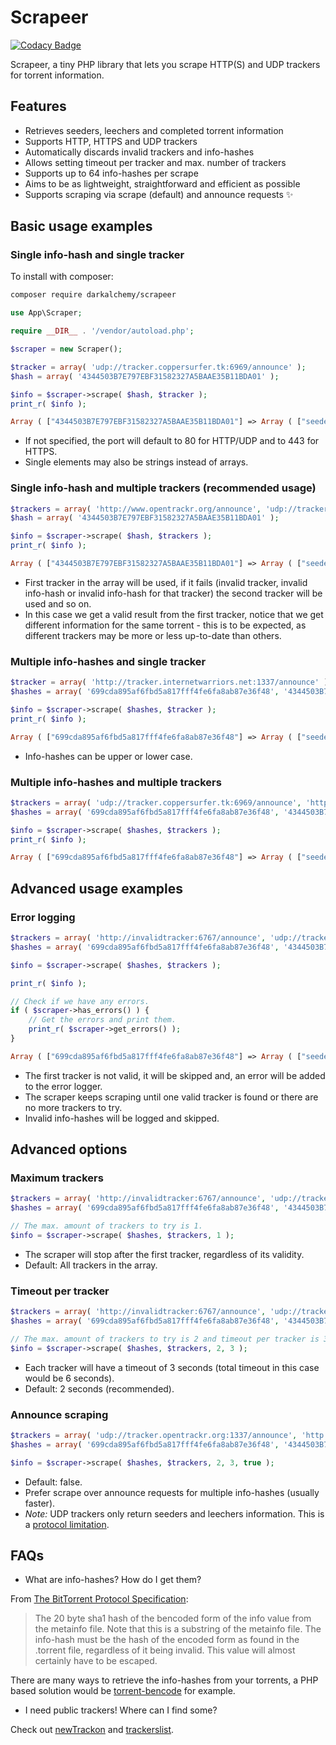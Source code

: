 # Scrapeer

[![Codacy Badge](https://app.codacy.com/project/badge/Grade/5a32924d714c42c2b97589ea35e9d980)](https://www.codacy.com/manual/darkalchemy/scrapeer?utm_source=github.com&amp;utm_medium=referral&amp;utm_content=darkalchemy/scrapeer&amp;utm_campaign=Badge_Grade)

Scrapeer, a tiny PHP library that lets you scrape HTTP(S) and UDP trackers for torrent information.

## Features
-   Retrieves seeders, leechers and completed torrent information
-   Supports HTTP, HTTPS and UDP trackers
-   Automatically discards invalid trackers and info-hashes
-   Allows setting timeout per tracker and max. number of trackers
-   Supports up to 64 info-hashes per scrape
-   Aims to be as lightweight, straightforward and efficient as possible
-   Supports scraping via scrape (default) and announce requests :sparkles:

## Basic usage examples
### Single info-hash and single tracker

To install with composer:
```bash
composer require darkalchemy/scrapeer
```

```php
use App\Scraper;

require __DIR__ . '/vendor/autoload.php';

$scraper = new Scraper();

$tracker = array( 'udp://tracker.coppersurfer.tk:6969/announce' );
$hash = array( '4344503B7E797EBF31582327A5BAAE35B11BDA01' );

$info = $scraper->scrape( $hash, $tracker );
print_r( $info );
```
```php 
Array ( ["4344503B7E797EBF31582327A5BAAE35B11BDA01"] => Array ( ["seeders"] => 88 ["completed"] => 7737 ["leechers"] => 6 ) )
```

-   If not specified, the port will default to 80 for HTTP/UDP and to 443 for HTTPS.
-   Single elements may also be strings instead of arrays.

### Single info-hash and multiple trackers (recommended usage)
```php
$trackers = array( 'http://www.opentrackr.org/announce', 'udp://tracker.coppersurfer.tk:6969/announce' );
$hash = array( '4344503B7E797EBF31582327A5BAAE35B11BDA01' );

$info = $scraper->scrape( $hash, $trackers );
print_r( $info );
```
```php
Array ( ["4344503B7E797EBF31582327A5BAAE35B11BDA01"] => Array ( ["seeders"] => 59 ["completed"] => 83 ["leechers"] => 3 ) )
```

-   First tracker in the array will be used, if it fails (invalid tracker, invalid info-hash or invalid info-hash for that tracker) the second tracker will be used and so on.
-   In this case we get a valid result from the first tracker, notice that we get different information for the same torrent - this is to be expected, as different trackers may be more or less up-to-date than others.

### Multiple info-hashes and single tracker
```php
$tracker = array( 'http://tracker.internetwarriors.net:1337/announce' );
$hashes = array( '699cda895af6fbd5a817fff4fe6fa8ab87e36f48', '4344503B7E797EBF31582327A5BAAE35B11BDA01' );

$info = $scraper->scrape( $hashes, $tracker );
print_r( $info );
```
```php
Array ( ["699cda895af6fbd5a817fff4fe6fa8ab87e36f48"] => Array ( ["seeders"] => 4 ["completed"] => 236 ["leechers"] => 0 ) ["4344503B7E797EBF31582327A5BAAE35B11BDA01"] => Array ( ["seeders"] => 7 ["completed"] => 946 ["leechers"] => 3 ) )
```

-   Info-hashes can be upper or lower case.

### Multiple info-hashes and multiple trackers
```php
$trackers = array( 'udp://tracker.coppersurfer.tk:6969/announce', 'http://explodie.org:6969/announce' );
$hashes = array( '699cda895af6fbd5a817fff4fe6fa8ab87e36f48', '4344503B7E797EBF31582327A5BAAE35B11BDA01' );

$info = $scraper->scrape( $hashes, $trackers );
print_r( $info );
```
```php
Array ( ["699cda895af6fbd5a817fff4fe6fa8ab87e36f48"] => Array ( ["seeders"] => 52 ["completed"] => 2509 ["leechers"] => 1 ) ["4344503B7E797EBF31582327A5BAAE35B11BDA01"] => Array ( ["seeders"] => 97 ["completed"] => 7751 ["leechers"] => 11 ) )
```

## Advanced usage examples
### Error logging
```php
$trackers = array( 'http://invalidtracker:6767/announce', 'udp://tracker.coppersurfer.tk:6969/announce' );
$hashes = array( '699cda895af6fbd5a817fff4fe6fa8ab87e36f48', '4344503B7E797EBF31582327A5BAAE35B11BDA01' );

$info = $scraper->scrape( $hashes, $trackers );

print_r( $info );

// Check if we have any errors.
if ( $scraper->has_errors() ) {
	// Get the errors and print them.
	print_r( $scraper->get_errors() );
}
```
```php
Array ( ["699cda895af6fbd5a817fff4fe6fa8ab87e36f48"] => Array ( ["seeders"] => 49 ["completed"] => 2509 ["leechers"] => 1 ) ["4344503B7E797EBF31582327A5BAAE35B11BDA01"] => Array ( ["seeders"] => 99 ["completed"] => 7754 ["leechers"] => 7 ) ) Array ( [0] => "Invalid scrape connection (invalidtracker:6767)." )
```

-   The first tracker is not valid, it will be skipped and, an error will be added to the error logger.
-   The scraper keeps scraping until one valid tracker is found or there are no more trackers to try.
-   Invalid info-hashes will be logged and skipped.

## Advanced options
### Maximum trackers
```php
$trackers = array( 'http://invalidtracker:6767/announce', 'udp://tracker.coppersurfer.tk:6969/announce' );
$hashes = array( '699cda895af6fbd5a817fff4fe6fa8ab87e36f48', '4344503B7E797EBF31582327A5BAAE35B11BDA01' );

// The max. amount of trackers to try is 1.
$info = $scraper->scrape( $hashes, $trackers, 1 );
```
-   The scraper will stop after the first tracker, regardless of its validity.
-   Default: All trackers in the array.

### Timeout per tracker
```php
$trackers = array( 'http://invalidtracker:6767/announce', 'udp://tracker.coppersurfer.tk:6969/announce' );
$hashes = array( '699cda895af6fbd5a817fff4fe6fa8ab87e36f48', '4344503B7E797EBF31582327A5BAAE35B11BDA01' );

// The max. amount of trackers to try is 2 and timeout per tracker is 3s.
$info = $scraper->scrape( $hashes, $trackers, 2, 3 );
```
-   Each tracker will have a timeout of 3 seconds (total timeout in this case would be 6 seconds).
-   Default: 2 seconds (recommended).

### Announce scraping
```php
$trackers = array( 'udp://tracker.opentrackr.org:1337/announce', 'http://explodie.org:6969/announce' );
$hashes = array( '699cda895af6fbd5a817fff4fe6fa8ab87e36f48', '4344503B7E797EBF31582327A5BAAE35B11BDA01' );

$info = $scraper->scrape( $hashes, $trackers, 2, 3, true );
```
-   Default: false.
-   Prefer scrape over announce requests for multiple info-hashes (usually faster).
-   _Note:_ UDP trackers only return seeders and leechers information. This is a [protocol limitation](http://www.bittorrent.org/beps/bep_0015.html).

## FAQs
-   What are info-hashes? How do I get them?

From [The BitTorrent Protocol Specification](http://www.bittorrent.org/beps/bep_0003.html):

> The 20 byte sha1 hash of the bencoded form of the info value from the metainfo file. Note that this is a substring of the metainfo file. The info-hash must be the hash of the encoded form as found in the .torrent file, regardless of it being invalid. This value will almost certainly have to be escaped.

There are many ways to retrieve the info-hashes from your torrents, a PHP based solution would be [torrent-bencode](https://github.com/bhutanio/torrent-bencode) for example.

- I need public trackers! Where can I find some?

Check out [newTrackon](https://newtrackon.com/) and [trackerslist](https://github.com/ngosang/trackerslist/blob/master/trackers_all.txt).
